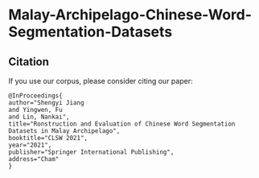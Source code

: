# Malay-Archipelago-Chinese-Word-Segmentation-Datasets


## Citation

If you use our corpus, please consider citing our paper:
```
@InProceedings{
author="Shengyi Jiang
and Yingwen, Fu
and Lin, Nankai",
title="Ronstruction and Evaluation of Chinese Word Segmentation Datasets in Malay Archipelago",
booktitle="CLSW 2021",
year="2021",
publisher="Springer International Publishing",
address="Cham"
}
